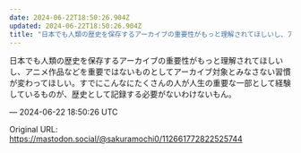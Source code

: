 ```yaml
---
date: 2024-06-22T18:50:26.904Z
updated: 2024-06-22T18:50:26.904Z
title: "日本でも人類の歴史を保存するアーカイブの重要性がもっと理解されてほしいし、アニメ[...]"
---
```


<p>日本でも人類の歴史を保存するアーカイブの重要性がもっと理解されてほしいし、アニメ作品などを重要ではないものとしてアーカイブ対象とみなさない習慣が変わってほしい。すでにこんなにたくさんの人が人生の重要な一部として経験しているものが、歴史として記録する必要がないわけないもん。</p>

&mdash; 2024-06-22 18:50:26 UTC

Original URL: https://mastodon.social/@sakuramochi0/112661772822525744
